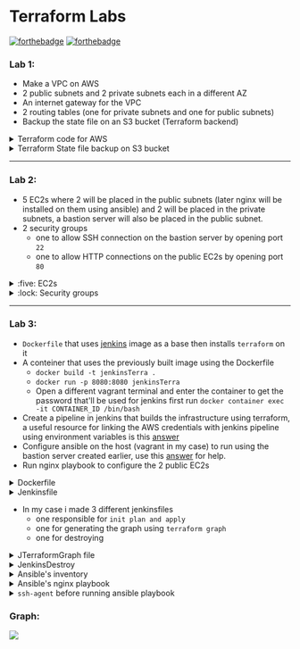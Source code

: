 # Terraform Labs
[![forthebadge](https://forthebadge.com/images/badges/cc-0.svg)](https://forthebadge.com)
[![forthebadge](https://forthebadge.com/images/badges/powered-by-jeffs-keyboard.svg)](https://forthebadge.com)
### Lab 1:
- Make a VPC on AWS 
- 2 public subnets and 2 private subnets each in a different AZ
- An internet gateway for the VPC 
- 2 routing tables (one for private subnets and one for public subnets)
- Backup the state file on an S3 bucket (Terraform backend)

<details><summary>Terraform code for AWS</summary>
<p>

```HCL
/*VPC*/
resource "aws_vpc" "main_vpc" {
  cidr_block       = "10.0.0.0/16"
  tags = {
    Name = "main_vpc"
  }
}

/*
  Public Subnets
*/
resource "aws_subnet" "public_subnet_1" {
  vpc_id     = "${aws_vpc.main_vpc.id}"
  cidr_block = "10.0.0.0/24"
  map_public_ip_on_launch = "true"
  availability_zone = "us-west-2a"

  tags = {
    Name = "public_subnet_1"
  }
}

resource "aws_subnet" "public_subnet_2" {
  vpc_id     = "${aws_vpc.main_vpc.id}"
  cidr_block = "10.0.1.0/24"
  availability_zone = "us-west-2b"
  map_public_ip_on_launch = "true"

  tags = {
    Name = "public_subnet_2"
  }
}

/*
  Private Subnets
*/
resource "aws_subnet" "private_subnet_1" {
  vpc_id     = "${aws_vpc.main_vpc.id}"
  cidr_block = "10.0.2.0/24"
  availability_zone = "us-west-2c"

  tags = {
    Name = "private_subnet_1"
  }
}

resource "aws_subnet" "private_subnet_2" {
  vpc_id     = "${aws_vpc.main_vpc.id}"
  cidr_block = "10.0.3.0/24"
  availability_zone = "us-west-2d"

  tags = {
    Name = "private_subnet_2"
  }
}

/*
  Internet Gateway
*/
resource "aws_internet_gateway" "internet_gateway" {
  vpc_id     = "${aws_vpc.main_vpc.id}"

  tags = {
    Name = "internet_gateway"
  }
}


/*
  Route Tables
*/
resource "aws_route_table" "public_route_table" {
  vpc_id     ="${aws_vpc.main_vpc.id}"

  route {
    cidr_block = "0.0.0.0/0"
    gateway_id = "${aws_internet_gateway.internet_gateway.id}"
  }

  tags = {
    Name = "public_route_table"
  }
}

resource "aws_route_table" "private_route_table" {
  vpc_id     = "${aws_vpc.main_vpc.id}"

  tags = {
    Name = "private_route_table"
  }
}

/*
  Link public subnets with public route tables and private subnets with private route tables
*/

resource "aws_route_table_association" "public_association_1" {
  subnet_id      = "${aws_subnet.public_subnet_1.id}"
  route_table_id = "${aws_route_table.public_route_table.id}"
}

resource "aws_route_table_association" "public_association_2" {
  subnet_id      = "${aws_subnet.public_subnet_2.id}"
  route_table_id = "${aws_route_table.public_route_table.id}"
}

resource "aws_route_table_association" "private_association_1" {
  subnet_id      = "${aws_subnet.private_subnet_1.id}"
  route_table_id = "${aws_route_table.private_route_table.id}"
}

resource "aws_route_table_association" "private_association_2" {
  subnet_id      = "${aws_subnet.private_subnet_2.id}"
  route_table_id = "${aws_route_table.private_route_table.id}"
}
```
</p>
</details>


<details><summary>Terraform State file backup on S3 bucket</summary>
<p>

```HCL
terraform {
  backend "s3" {
    bucket = "theterraformstate"
    key    = "terraform/state_backup/terraform.tfstate"
    region = "us-west-2"
  }
}
```
</p>
</details>

---

### Lab 2:
- 5 EC2s where 2 will be placed in the public subnets (later nginx will be installed on them using ansible) and 2 will be placed in the private subnets, a bastion server will also be placed in the public subnet.
- 2 security groups 
   - one to allow SSH connection on the bastion server by opening port `22`
   - one to allow HTTP connections on the public EC2s by opening port `80`
 <details><summary>:five: EC2s</summary>
<p>

```HCL
resource "aws_instance" "aws_public_instance_1" {
  ami           = "${var.ami_id}" # us-west-2
  availability_zone = "us-west-2a"
  instance_type = "${var.instance_type}"
  count = "${var.number_of_instances}"
  key_name = "${aws_key_pair.generated_key.id}"
  subnet_id = "${aws_subnet.public_subnet_1.id}"
  vpc_security_group_ids = ["${aws_security_group.allow_http_traffic.id}"]

  tags = {
    Name = "aws_public_instance_1"
  }
}

resource "aws_instance" "aws_public_instance_2" {
  ami           = "${var.ami_id}" # us-west-2
  availability_zone = "us-west-2b"
  instance_type = "${var.instance_type}"
  count = "${var.number_of_instances}"
  key_name = "${aws_key_pair.generated_key.id}"
  subnet_id = "${aws_subnet.public_subnet_2.id}"
  vpc_security_group_ids = ["${aws_security_group.allow_http_traffic.id}"]


  tags = {
    Name = "aws_public_instance_2"
  }
}


resource "aws_instance" "aws_private_instance_1" {
  ami           = "${var.ami_id}" # us-west-2
  availability_zone = "us-west-2c"
  instance_type = "${var.instance_type}"
  count = "${var.number_of_instances}"
  key_name = "${aws_key_pair.generated_key.id}"
  subnet_id = "${aws_subnet.private_subnet_1.id}"

  tags = {
    Name = "aws_private_instance_1"
  }
}

resource "aws_instance" "aws_private_instance_2" {
  ami           = "${var.ami_id}" # us-west-2
  availability_zone = "us-west-2c"
  instance_type = "${var.instance_type}"
  count = "${var.number_of_instances}"
  key_name = "${aws_key_pair.generated_key.id}"
  subnet_id = "${aws_subnet.private_subnet_2.id}"

  tags = {
    Name = "aws_private_instance_2"
  }
}


/*
    Bastion server
*/

resource "aws_instance" "bastion_server" {
  ami           = "${var.ami_id}" # us-west-2
  availability_zone = "us-west-2a"
  instance_type = "${var.instance_type}"
  count = "${var.number_of_instances}"
  key_name = "${aws_key_pair.generated_key.id}"
  subnet_id = "${aws_subnet.public_subnet_1.id}"
  vpc_security_group_ids = ["${aws_security_group.ssh_connection_allow.id}"]


  tags = {
    Name = "bastion_server"
  }
}
```
</p>
</details>



<details><summary>:lock: Security groups</summary>
<p>

```HCL

resource "aws_security_group" "allow_http_traffic" {
  name        = "allow_http_traffic"
  description = "Allow HTTP inbound traffic"
  vpc_id      = "${aws_vpc.main_vpc.id}"

  ingress {
    description = "HTTP from VPC"
    from_port   = 80
    to_port     = 80
    protocol    = "tcp"
    cidr_blocks = ["0.0.0.0/0"]
  }

  egress {
    from_port   = 0
    to_port     = 0
    protocol    = "-1"
    cidr_blocks = ["0.0.0.0/0"]
  }

  tags = {
    Name = "allow_http_traffic"
  }
}

resource "aws_security_group" "ssh_connection_allow" {
  name        = "ssh_connection_allow"
  description = "Allow ssh traffic"
  vpc_id      = "${aws_vpc.main_vpc.id}"

  ingress {
    description = "ssh from VPC"
    from_port   = 22
    to_port     = 22
    protocol    = "tcp"
    cidr_blocks = ["0.0.0.0/0"]
  }

  egress {
    from_port   = 0
    to_port     = 0
    protocol    = "-1"
    cidr_blocks = ["0.0.0.0/0"]
  }

  tags = {
    Name = "ssh_connection_allow"
  }
}


```

</p>
</details>

---

### Lab 3:
- `Dockerfile` that uses [jenkins](https://hub.docker.com/r/jenkins/jenkins/) image as a base then installs `terraform` on it
- A conteiner that uses the previously built image using the Dockerfile
  - `docker build -t jenkinsTerra .`
  - `docker run -p 8080:8080 jenkinsTerra `
  - Open a different vagrant terminal and enter the container to get the password that'll be used for jenkins first run ` docker container exec -it CONTAINER_ID /bin/bash `
- Create a pipeline in jenkins that builds the infrastructure using terraform, a useful resource for linking the AWS credentials with jenkins pipeline using environment variables is this [answer](https://serverfault.com/a/886491)
- Configure ansible on the host (vagrant in my case) to run using the bastion server created earlier, use this [answer](https://serverfault.com/a/1008815) for help.
- Run nginx playbook to configure the 2 public EC2s 


<details><summary>Dockerfile</summary>
<p>

```python
FROM jenkins/jenkins
USER root
WORKDIR /home/
RUN pwd && ls && \
    wget https://releases.hashicorp.com/terraform/0.12.24/terraform_0.12.24_linux_amd64.zip && \
    pwd && ls && \
    unzip terraform_0.12.24_linux_amd64.zip && \
    pwd && ls && \
    rm terraform_0.12.24_linux_amd64.zip && \
    mv terraform /bin/

EXPOSE 8080
```

</p>
</details>


<details><summary>Jenkinsfile</summary>
<p>

```groovy

pipeline {
   agent any
        stages {

                stage("Terraform init") {
                        steps {
                            sh "cd \"Lab 3\" && pwd && ls && terraform init -var ak=\"${env.AWS_ACCESS_KEY_ID}\" -var sa=\"${env.AWS_SECRET_ACCESS_KEY}\""
                        }
                    }

                stage("Terraform plan") {
                    steps {
                        sh "cd \"Lab 3\" && pwd && ls && terraform plan"
                    }
                }

                stage("Terraform apply") {
                    steps {
                        sh "cd \"Lab 3\" && pwd && ls && terraform apply -auto-approve"
                    }
                }
        }
}
```

</p>
</details>

* In my case i made 3 different jenkinsfiles 
  - one responsible for `init plan and apply`
  - one for generating the graph using `terraform graph`
  - one for destroying
  

<details><summary>JTerraformGraph file</summary>
<p>


```groovy
pipeline {
   agent any
        stages {
            
            stage("Terraform init") {
                        steps {
                            sh "cd \"Lab 3\" && pwd && ls && terraform init -var ak=\"${env.AWS_ACCESS_KEY_ID}\" -var sa=\"${env.AWS_SECRET_ACCESS_KEY}\""
                        }
                    }

                stage("Terraform graph") {
                    steps {
                        sh "cd \"Lab 3\" && pwd && ls && terraform graph"
                    }
                }
        }
}
```

</p>
</details>


<details><summary>JenkinsDestroy</summary>
<p>


```groovy
pipeline {
   agent any
        stages {

                stage("Terraform destroy") {
                    steps {
                        sh "cd \"Lab 3\" && pwd && ls && terraform destroy -auto-approve"
                    }
                }
        }
}
```

</p>
</details>

<details>
  <summary>Ansible's inventory</summary>
<p>

```yaml
[Bastion]
54.202.10.158

[Private]
10.0.2.11
10.0.3.162

[Public]
10.0.1.170
10.0.0.246
```

</p>
</details>

<details><summary>Ansible's nginx playbook</summary>
<p>

```yaml
---
- hosts: Public
  become: true
  user: ec2-user
  vars:
    - ansible_ssh_user: "ec2-user"
    - ansible_ssh_common_args: >
          -o ProxyCommand="ssh -W %h:%p -q {{ ansible_ssh_user }}@54.202.10.158" \
          -o ServerAliveInterval=5 \
          -o StrictHostKeyChecking=no
  tasks:
    - name: epel-release install
      package:
        name: epel-release 
        state: present 
        

    - name: download nginx 
      package:
        name: nginx 
        state: present 
    
    - name: enable nginx 
      systemd:
        name: nginx 
        state: started 
        enabled: yes

```

</p>
</details>

<details>
  <summary>
    <code>ssh-agent</code> before running ansible playbook
  </summary>
<p>

```bash
$ ssh-agent bash

bash$  chmod 400 ~/.ssh/keyname.pem

bash$ ssh-add ~/.ssh/keyname.pem

# get the ip address of the bastion host then 

bash$ ssh -A ec2-user@bastion_ip_address

# from there just ssh into the private ip of the EC2
[ec2-user@ip-]$ ssh ec2-user@ip_address
```

#### Run the playbook by specifing the inventory `-i` and selecting the target group in the `hosts` section
`ansible-playbook -i inventory  nginx.yaml  `

</p>
</details>

### Graph:
![](https://github.com/theJaxon/Terraform-Testing/blob/master/etc/Graph/graphviz.svg)
